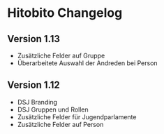 # Hitobito Changelog

## Version 1.13

*   Zusätzliche Felder auf Gruppe
*   Überarbeitete Auswahl der Andreden bei Person


## Version 1.12

*   DSJ Branding
*   DSJ Gruppen und Rollen
*   Zusätzliche Felder für Jugendparlamente
*   Zusätzliche Felder auf Person
